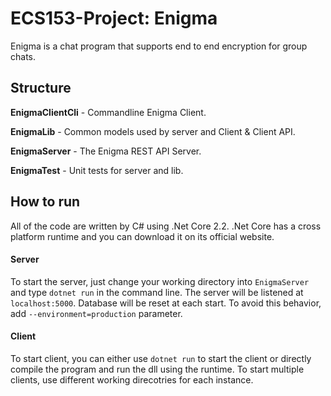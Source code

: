 # ECS153-Project: Enigma

Enigma is a chat program that supports end to end encryption for group chats.

## Structure

**EnigmaClientCli** - Commandline Enigma Client.

**EnigmaLib** - Common models used by server and Client & Client API.

**EnigmaServer** - The Enigma REST API Server.

**EnigmaTest** - Unit tests for server and lib.

## How to run

All of the code are written by C# using .Net Core 2.2. .Net Core has a cross platform runtime and you can download it on its official website.

#### Server

To start the server, just change your working directory into ```EnigmaServer``` and type ```dotnet run``` in the command line. The server will be listened at ```localhost:5000```. Database will be reset at each start. To avoid this behavior, add ```--environment=production``` parameter.

#### Client

To start client, you can either use ```dotnet run``` to start the client or directly compile the program and run the dll using the runtime. To start multiple clients, use different working direcotries for each instance.